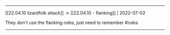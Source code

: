 ***

[[22.04.10 lizardfolk attack]] -> [[22.04.10 - flanking]] | 2022-07-02

They don't use the flanking rules, just need to remember #rules

***